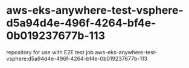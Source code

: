 # aws-eks-anywhere-test-vsphere-d5a94d4e-496f-4264-bf4e-0b019237677b-113
repository for use with E2E test job aws-eks-anywhere-test-vsphere:d5a94d4e-496f-4264-bf4e-0b019237677b-113
